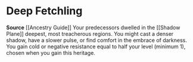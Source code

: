﻿---
id: '121'
name: Deep Fetchling
rarity: Common
source: '[[DATABASE/source/Ancestry Guide|Ancestry Guide]]'
trait: null
type: Heritage

---
# Deep Fetchling

**Source** [[Ancestry Guide]] 
Your predecessors dwelled in the [[Shadow Plane]] deepest, most treacherous regions. You might cast a denser shadow, have a slower pulse, or find comfort in the embrace of darkness. You gain cold or negative resistance equal to half your level (minimum 1), chosen when you gain this heritage.